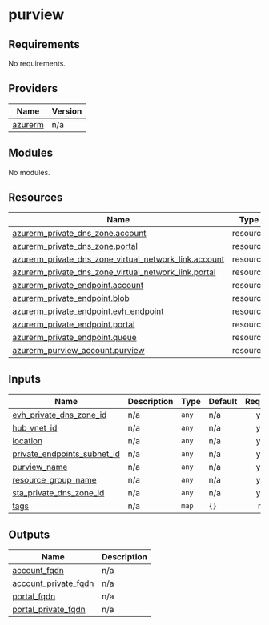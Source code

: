 # purview

<!-- BEGIN_TF_DOCS -->
## Requirements

No requirements.

## Providers

| Name | Version |
|------|---------|
| <a name="provider_azurerm"></a> [azurerm](#provider\_azurerm) | n/a |

## Modules

No modules.

## Resources

| Name | Type |
|------|------|
| [azurerm_private_dns_zone.account](https://registry.terraform.io/providers/hashicorp/azurerm/latest/docs/resources/private_dns_zone) | resource |
| [azurerm_private_dns_zone.portal](https://registry.terraform.io/providers/hashicorp/azurerm/latest/docs/resources/private_dns_zone) | resource |
| [azurerm_private_dns_zone_virtual_network_link.account](https://registry.terraform.io/providers/hashicorp/azurerm/latest/docs/resources/private_dns_zone_virtual_network_link) | resource |
| [azurerm_private_dns_zone_virtual_network_link.portal](https://registry.terraform.io/providers/hashicorp/azurerm/latest/docs/resources/private_dns_zone_virtual_network_link) | resource |
| [azurerm_private_endpoint.account](https://registry.terraform.io/providers/hashicorp/azurerm/latest/docs/resources/private_endpoint) | resource |
| [azurerm_private_endpoint.blob](https://registry.terraform.io/providers/hashicorp/azurerm/latest/docs/resources/private_endpoint) | resource |
| [azurerm_private_endpoint.evh_endpoint](https://registry.terraform.io/providers/hashicorp/azurerm/latest/docs/resources/private_endpoint) | resource |
| [azurerm_private_endpoint.portal](https://registry.terraform.io/providers/hashicorp/azurerm/latest/docs/resources/private_endpoint) | resource |
| [azurerm_private_endpoint.queue](https://registry.terraform.io/providers/hashicorp/azurerm/latest/docs/resources/private_endpoint) | resource |
| [azurerm_purview_account.purview](https://registry.terraform.io/providers/hashicorp/azurerm/latest/docs/resources/purview_account) | resource |

## Inputs

| Name | Description | Type | Default | Required |
|------|-------------|------|---------|:--------:|
| <a name="input_evh_private_dns_zone_id"></a> [evh\_private\_dns\_zone\_id](#input\_evh\_private\_dns\_zone\_id) | n/a | `any` | n/a | yes |
| <a name="input_hub_vnet_id"></a> [hub\_vnet\_id](#input\_hub\_vnet\_id) | n/a | `any` | n/a | yes |
| <a name="input_location"></a> [location](#input\_location) | n/a | `any` | n/a | yes |
| <a name="input_private_endpoints_subnet_id"></a> [private\_endpoints\_subnet\_id](#input\_private\_endpoints\_subnet\_id) | n/a | `any` | n/a | yes |
| <a name="input_purview_name"></a> [purview\_name](#input\_purview\_name) | n/a | `any` | n/a | yes |
| <a name="input_resource_group_name"></a> [resource\_group\_name](#input\_resource\_group\_name) | n/a | `any` | n/a | yes |
| <a name="input_sta_private_dns_zone_id"></a> [sta\_private\_dns\_zone\_id](#input\_sta\_private\_dns\_zone\_id) | n/a | `any` | n/a | yes |
| <a name="input_tags"></a> [tags](#input\_tags) | n/a | `map` | `{}` | no |

## Outputs

| Name | Description |
|------|-------------|
| <a name="output_account_fqdn"></a> [account\_fqdn](#output\_account\_fqdn) | n/a |
| <a name="output_account_private_fqdn"></a> [account\_private\_fqdn](#output\_account\_private\_fqdn) | n/a |
| <a name="output_portal_fqdn"></a> [portal\_fqdn](#output\_portal\_fqdn) | n/a |
| <a name="output_portal_private_fqdn"></a> [portal\_private\_fqdn](#output\_portal\_private\_fqdn) | n/a |
<!-- END_TF_DOCS -->